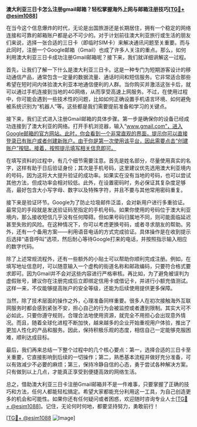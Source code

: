 **澳大利亚三日卡怎么注册gmail邮箱？轻松掌握海外上网与邮箱注册技巧[[TG💪+ @esim1088](https://t.me/s/esim1088)]**

在当今这个信息爆炸的时代，无论是出国旅游还是长期居住，拥有一个稳定的网络连接和可靠的邮箱账户都是必不可少的。对于计划前往澳大利亚旅行或生活的朋友们来说，选择一张合适的三日卡（即临时SIM卡）来解决通讯问题至关重要。而与此同时，注册一个Google邮箱（Gmail）也成了许多人关注的重点。那么，如何利用澳大利亚三日卡成功注册Gmail邮箱呢？接下来，我们就详细讲解这一过程。

首先，让我们了解一下什么是澳大利亚三日卡。这是一种专门为短期游客设计的移动通信产品，通常包含一定量的数据流量、通话时间和短信服务。它非常适合那些希望在短时间内体验澳大利亚本地通信便利的人群。当你购买并激活这张卡后，就可以通过手机连接到当地的4G网络，从而享受高速上网服务。不过，在使用过程中，你可能会遇到一些技术性的问题，比如如何正确设置手机语言环境、如何避免被系统识别为“机器人”等。这些都是我们需要提前准备和学习的关键点。

接下来，我们正式进入注册Gmail邮箱的具体步骤。第一步是确保你的设备已经成功连接到了澳大利亚的网络。打开手机浏览器，输入“www.gmail.com”，进入Google邮箱的官方网站。此时，你会看到一个非常直观的界面，提示你可以直接登录已有账户或者创建新账户。由于你是第一次使用该平台，因此需要点击“创建账户”按钮。接着，按照提示填写相关信息即可。

在填写资料的过程中，有几个细节需要注意。首先是姓名部分，尽量使用真实的名字，这样有助于日后验证身份；其次是手机号码，这里建议优先选用澳大利亚境内的号码，因为这将大大提升验证的成功率。如果实在没有当地的号码，也可以尝试其他方法，但成功率会相对较低。此外，在设置密码时，务必保证其复杂度足够高，最好包含大小写字母、数字以及特殊字符，并且不要与其他常用密码重复。

接下来是验证环节。Google为了防止垃圾邮件泛滥，会对新用户进行多重验证。最常见的手段就是发送验证码至指定的手机号码。如果你使用的号码位于澳大利亚境内，那么接收短信几乎没有任何障碍。但如果号码归属地不同，则可能面临延迟甚至失败的风险。在这种情况下，你可以考虑更换号码，或者寻求朋友的帮助。另外，还有一个备用方案——利用语音电话的方式完成验证。具体操作是在收到提示后选择“语音呼叫”选项，然后耐心等待Google打来的电话，并按照指示输入相应的数字代码。

除了上述常规流程外，还有一些额外的小贴士可以帮助你顺利完成注册。例如，在填写地址信息时，可以随意输入一个虚构的街道名称和邮政编码，只要符合格式要求即可。因为Gmail并不会对这些内容进行严格审核。再比如，为了避免被误判为虚假账号，建议你在注册完成后立即绑定信用卡或借记卡，并进行小额充值测试。这样一来，不仅能够提高账户的安全等级，还能为后续使用提供更多保障。

当然，除了技术层面的操作之外，心理准备同样重要。很多人在初次接触海外互联网服务时都会感到紧张不安，担心自己的行为会被监控或者遭到限制。其实大可不必如此，只要你遵守规则，合理合法地使用资源，就完全不用担心会出现意外情况。而且，随着全球化进程不断加快，越来越多的企业开始重视用户体验，推出了更加人性化的产品和服务。因此，保持积极乐观的态度，相信自己一定能够克服困难，顺利达成目标。

最后，我们再来总结一下整个过程中的几个核心要点：第一，选择合适的三日卡至关重要，它直接影响到后续的一切操作；第二，熟悉基本流程并做好充分准备，可以有效减少不必要的麻烦；第三，保持冷静自信的心态，勇于尝试各种解决方案。只有做到以上几点，才能真正享受到便捷高效的网络生活。

总之，借助澳大利亚三日卡注册Gmail邮箱并不是一件难事，只要掌握了正确的技巧和方法，任何人都能轻松搞定。希望大家都能充分利用这一工具，为自己创造更多的机会和可能性。如果你还有任何疑问或者困惑，欢迎随时咨询专业人士[[TG💪+ @esim1088](https://t.me/s/esim1088)]。记住，无论何时何地，都要坚持努力，勇敢前行！

[[TG💪+ @esim1088](https://t.me/s/esim1088) ![Image](https://i.postimg.cc/4NQfJmqS/Snipaste-2025-05-13-00-14-12.png)]